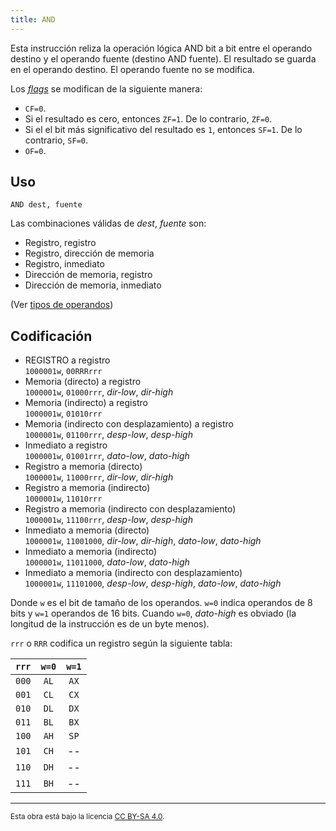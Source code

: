 ```yaml
---
title: AND
---
```


Esta instrucción reliza la operación lógica AND bit a bit entre el operando destino y el operando fuente (destino AND fuente). El resultado se guarda en el operando destino. El operando fuente no se modifica.

Los [_flags_](/docs/cpu/#flags) se modifican de la siguiente manera:

- `CF=0`.
- Si el resultado es cero, entonces `ZF=1`. De lo contrario, `ZF=0`.
- Si el el bit más significativo del resultado es `1`, entonces `SF=1`. De lo contrario, `SF=0`.
- `OF=0`.

## Uso

```vonsim
AND dest, fuente
```

Las combinaciones válidas de _dest_, _fuente_ son:

- Registro, registro
- Registro, dirección de memoria
- Registro, inmediato
- Dirección de memoria, registro
- Dirección de memoria, inmediato

(Ver [tipos de operandos](/docs/cpu/assembly/#operandos))

## Codificación

- REGISTRO a registro  
  `1000001w`, `00RRRrrr`
- Memoria (directo) a registro  
  `1000001w`, `01000rrr`, _dir-low_, _dir-high_
- Memoria (indirecto) a registro  
  `1000001w`, `01010rrr`
- Memoria (indirecto con desplazamiento) a registro  
  `1000001w`, `01100rrr`, _desp-low_, _desp-high_
- Inmediato a registro  
  `1000001w`, `01001rrr`, _dato-low_, _dato-high_
- Registro a memoria (directo)  
  `1000001w`, `11000rrr`, _dir-low_, _dir-high_
- Registro a memoria (indirecto)  
  `1000001w`, `11010rrr`
- Registro a memoria (indirecto con desplazamiento)  
  `1000001w`, `11100rrr`, _desp-low_, _desp-high_
- Inmediato a memoria (directo)  
  `1000001w`, `11001000`, _dir-low_, _dir-high_, _dato-low_, _dato-high_
- Inmediato a memoria (indirecto)  
  `1000001w`, `11011000`, _dato-low_, _dato-high_
- Inmediato a memoria (indirecto con desplazamiento)  
  `1000001w`, `11101000`, _desp-low_, _desp-high_, _dato-low_, _dato-high_

Donde `w` es el bit de tamaño de los operandos. `w=0` indica operandos de 8 bits y `w=1` operandos de 16 bits. Cuando `w=0`, _dato-high_ es obviado (la longitud de la instrucción es de un byte menos).

`rrr` o `RRR` codifica un registro según la siguiente tabla:

| `rrr` | `w=0` | `w=1` |
| :---: | :---: | :---: |
| `000` | `AL`  | `AX`  |
| `001` | `CL`  | `CX`  |
| `010` | `DL`  | `DX`  |
| `011` | `BL`  | `BX`  |
| `100` | `AH`  | `SP`  |
| `101` | `CH`  |  --   |
| `110` | `DH`  |  --   |
| `111` | `BH`  |  --   |

---

<small>Esta obra está bajo la licencia <a target="_blank" rel="license noopener noreferrer" href="http://creativecommons.org/licenses/by-sa/4.0/">CC BY-SA 4.0</a>.</small>
